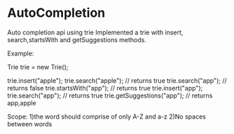 # AutoCompletion
Auto completion api using trie
Implemented a trie with insert, search,startsWith  and getSuggestions methods.

Example:

Trie trie = new Trie();

trie.insert("apple");
trie.search("apple");   // returns true
trie.search("app");     // returns false
trie.startsWith("app"); // returns true
trie.insert("app");   
trie.search("app");     // returns true
trie.getSuggestions("app");   // returns app,apple

Scope:
1)the word should comprise of only A-Z and a-z
2)No spaces between words
